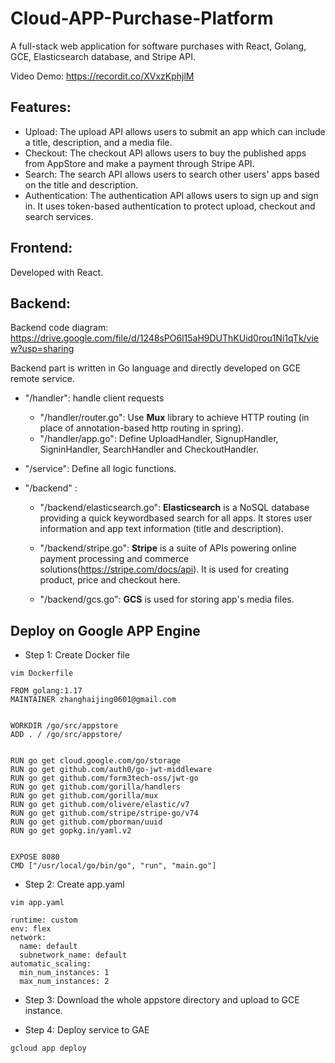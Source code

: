# Cloud-APP-Purchase-Platform
A full-stack web application for software purchases with React, Golang, GCE, Elasticsearch database, and Stripe API. 


Video Demo: https://recordit.co/XVxzKphjlM

## Features:
- Upload: The upload API allows users to submit an app which can include a title, description, and a media file.
- Checkout: The checkout API allows users to buy the published apps from AppStore and make a payment through Stripe API.
- Search: The search API allows users to search other users' apps based on the title and description.
- Authentication:  The authentication API allows users to sign up and sign in. It uses token-based authentication to protect upload, checkout and search services.

## Frontend:

Developed with React.

## Backend:

Backend code diagram: https://drive.google.com/file/d/1248sPO6l15aH9DUThKUid0rou1Ni1qTk/view?usp=sharing

Backend part is written in Go language and directly developed on GCE remote service.

- "/handler": handle client requests

    - "/handler/router.go": Use **Mux** library to achieve HTTP routing (in place of annotation-based http routing in spring).
    - "/handler/app.go": Define UploadHandler, SignupHandler, SigninHandler, SearchHandler and CheckoutHandler. 

- "/service": Define all logic functions.

- "/backend" : 
    - "/backend/elasticsearch.go": **Elasticsearch** is a NoSQL database providing a quick keywordbased search for all apps. It stores user information and app text information (title and description).
    
    - "/backend/stripe.go": **Stripe** is a suite of APIs powering online payment processing and commerce solutions(https://stripe.com/docs/api). It is used for creating product, price and checkout here. 
    - "/backend/gcs.go": **GCS** is used for storing app's media files. 

## Deploy on Google APP Engine

- Step 1: Create Docker file 
```
vim Dockerfile

FROM golang:1.17
MAINTAINER zhanghaijing0601@gmail.com


WORKDIR /go/src/appstore
ADD . / /go/src/appstore/


RUN go get cloud.google.com/go/storage
RUN go get github.com/auth0/go-jwt-middleware
RUN go get github.com/form3tech-oss/jwt-go
RUN go get github.com/gorilla/handlers
RUN go get github.com/gorilla/mux
RUN go get github.com/olivere/elastic/v7
RUN go get github.com/stripe/stripe-go/v74
RUN go get github.com/pborman/uuid
RUN go get gopkg.in/yaml.v2


EXPOSE 8080
CMD ["/usr/local/go/bin/go", "run", "main.go"]

```
- Step 2: Create app.yaml
```
vim app.yaml

runtime: custom
env: flex
network:
  name: default
  subnetwork_name: default
automatic_scaling:
  min_num_instances: 1
  max_num_instances: 2

```

- Step 3: Download the whole appstore directory and upload to GCE instance.

- Step 4: Deploy service to GAE

```
gcloud app deploy
```
